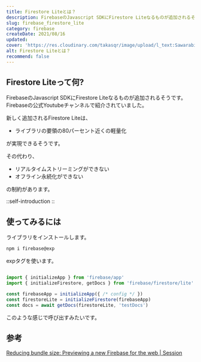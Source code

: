 ```yaml
---
title: Firestore Liteとは？
description: FirebaseのJavascript SDKにFirestore Liteなるものが追加されるそうです。Firebaseの公式Youtubeチャンネルで紹介されていました。新しく追加されるFirestore Liteは、「ライブラリの要領の80パーセント近くの軽量化」が実現できるそうです。
slug: firebase_firestore_lite
category: firebase
createDate: 2021/08/16
updated: 
cover: 'https://res.cloudinary.com/takasqr/image/upload/l_text:Sawarabi%20Gothic_80_bold:Firestore Liteとは,co_rgb:fff,w_620,c_fit/v1712091289/ogp_image_zorhlz.png'
alt: Firestore Liteとは？
recommend: false
---
```

## Firestore Liteって何?



FirebaseのJavascript SDKにFirestore Liteなるものが追加されるそうです。
Firebaseの公式Youtubeチャンネルで紹介されていました。

新しく追加されるFirestore Liteは、

* ライブラリの要領の80パーセント近くの軽量化

が実現できるそうです。

その代わり、

* リアルタイムストリーミングができない
* オフライン永続化ができない

の制約があります。

::self-introduction
::

## 使ってみるには

ライブラリをインストールします。

```bash
npm i firebase@exp
```
expタグを使います。

```javascript

import { initializeApp } from 'firebase/app'
import { initializeFirestore, getDocs } from 'firebase/firestore/lite'

const firebaseApp = initializeApp({ /* config */ })
const firestoreLite = initializeFirestore(firebaseApp)
const docs = await getDocs(firestoreLite, 'testDocs')
```
このような感じで呼び出すみたいです。



## 参考

[Reducing bundle size: Previewing a new Firebase for the web | Session](https://www.youtube.com/watch?v=r5eJQ3nPc6A)
